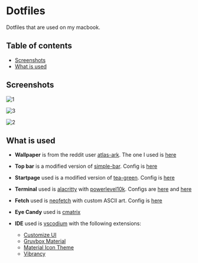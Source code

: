 # Dotfiles
Dotfiles that are used on my macbook.

## Table of contents

- [Screenshots](#screenshots)
- [What is used](#what-is-used)

## Screenshots

![1](https://raw.githubusercontent.com/xcvzn/dotfiles/main/screenshots/1.png)

![3](https://raw.githubusercontent.com/xcvzn/dotfiles/main/screenshots/3.png)

![2](https://raw.githubusercontent.com/xcvzn/dotfiles/main/screenshots/2.png)

## What is used

- **Wallpaper** is from the reddit user [atlas-ark](https://www.reddit.com/user/atlas-ark/). The one I used is [here](https://github.com/xcvzn/dotfiles/tree/main/wallpapers)

- **Top bar** is a modified version of [simple-bar](https://github.com/Jean-Tinland/simple-bar). Config is [here](https://github.com/xcvzn/simple-bar)

- **Startpage** used is a modified version of [tea-green](https://github.com/sadparadiseinhell/tea-green). Config is [here](https://github.com/xcvzn/Home-Page)

- **Terminal** used is [alacritty](https://github.com/alacritty/alacritty) with [powerlevel10k](https://github.com/romkatv/powerlevel10k). Configs are [here](https://github.com/xcvzn/dotfiles/tree/main/.config/alacritty) and [here](https://github.com/xcvzn/dotfiles/blob/main/.p10k.zsh)

- **Fetch** used is [neofetch](https://github.com/dylanaraps/neofetch) with custom ASCII art. Config is [here](https://github.com/xcvzn/dotfiles/tree/main/.config/neofetch)

- **Eye Candy** used is [cmatrix](https://github.com/abishekvashok/cmatrix)

- **IDE** used is [vscodium](https://github.com/VSCodium/vscodium) with the following extensions:
    - [Customize UI](https://github.com/iocave/customize-ui)
    - [Gruvbox Material](https://github.com/sainnhe/gruvbox-material-vscode)
    - [Material Icon Theme](https://github.com/PKief/vscode-material-icon-theme)
    - [Vibrancy](https://github.com/EYHN/vscode-vibrancy)